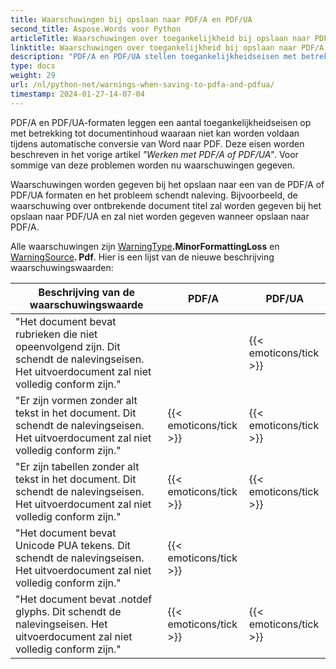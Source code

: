 ```yaml
---
title: Waarschuwingen bij opslaan naar PDF/A en PDF/UA
second_title: Aspose.Words voor Python
articleTitle: Waarschuwingen over toegankelijkheid bij opslaan naar PDF/A en PDF/UA
linktitle: Waarschuwingen over toegankelijkheid bij opslaan naar PDF/A en PDF/UA
description: "PDF/A en PDF/UA stellen toegankelijkheidseisen met betrekking tot documentinhoud. Bij het opslaan naar PDF/A of PDF/UA in Python en de kwestie schendt de naleving, een waarschuwing wordt gegeven."
type: docs
weight: 29
url: /nl/python-net/warnings-when-saving-to-pdfa-and-pdfua/
timestamp: 2024-01-27-14-07-04
---
```


PDF/A en PDF/UA-formaten leggen een aantal toegankelijkheidseisen op met betrekking tot documentinhoud waaraan niet kan worden voldaan tijdens automatische conversie van Word naar PDF. Deze eisen worden beschreven in het vorige artikel *"Werken met PDF/A of PDF/UA"*. Voor sommige van deze problemen worden nu waarschuwingen gegeven.

Waarschuwingen worden gegeven bij het opslaan naar een van de PDF/A of PDF/UA formaten en het probleem schendt naleving. Bijvoorbeeld, de waarschuwing over ontbrekende document titel zal worden gegeven bij het opslaan naar PDF/UA en zal niet worden gegeven wanneer opslaan naar PDF/A.

Alle waarschuwingen zijn [WarningType](https://reference.aspose.com/words/python-net/aspose.words/warningtype/)**.MinorFormattingLoss** en [WarningSource](https://reference.aspose.com/words/python-net/aspose.words/warningsource/)**. Pdf**. Hier is een lijst van de nieuwe beschrijving waarschuwingswaarden:

|  Beschrijving van de waarschuwingswaarde |  PDF/A |  PDF/UA |
|  ------------------------------------------------------------  |  ----------------------  |  ----------------------  |
|  "Het document bevat rubrieken die niet opeenvolgend zijn. Dit schendt de nalevingseisen. Het uitvoerdocument zal niet volledig conform zijn." |                          |   {{< emoticons/tick >}}  |
|  "Er zijn vormen zonder alt tekst in het document. Dit schendt de nalevingseisen. Het uitvoerdocument zal niet volledig conform zijn." |   {{< emoticons/tick >}}  |   {{< emoticons/tick >}}  |
|  "Er zijn tabellen zonder alt tekst in het document. Dit schendt de nalevingseisen. Het uitvoerdocument zal niet volledig conform zijn." |   {{< emoticons/tick >}}  |   {{< emoticons/tick >}}  |
|  "Het document bevat Unicode PUA tekens. Dit schendt de nalevingseisen. Het uitvoerdocument zal niet volledig conform zijn." |   {{< emoticons/tick >}}  |                          |
|  "Het document bevat .notdef glyphs. Dit schendt de nalevingseisen. Het uitvoerdocument zal niet volledig conform zijn." |   {{< emoticons/tick >}}  |   {{< emoticons/tick >}}  |
